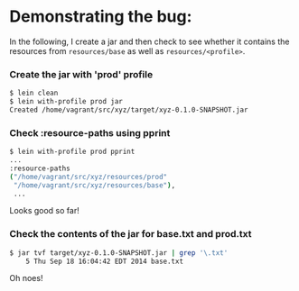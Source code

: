 # Demonstrating the bug:

In the following, I create a jar and then check to see whether it contains the
resources from `resources/base` as well as `resources/<profile>`.

### Create the jar with 'prod' profile

```bash
$ lein clean
$ lein with-profile prod jar
Created /home/vagrant/src/xyz/target/xyz-0.1.0-SNAPSHOT.jar
```

### Check :resource-paths using pprint

```bash
$ lein with-profile prod pprint
...
:resource-paths
("/home/vagrant/src/xyz/resources/prod"
 "/home/vagrant/src/xyz/resources/base"),
 ...
 ```

 Looks good so far!

### Check the contents of the jar for base.txt and prod.txt

 ```bash
$ jar tvf target/xyz-0.1.0-SNAPSHOT.jar | grep '\.txt'
     5 Thu Sep 18 16:04:42 EDT 2014 base.txt
```

Oh noes!
